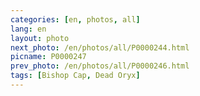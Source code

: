 ```yaml
---
categories: [en, photos, all]
lang: en
layout: photo
next_photo: /en/photos/all/P0000244.html
picname: P0000247
prev_photo: /en/photos/all/P0000246.html
tags: [Bishop Cap, Dead Oryx]
---
```

